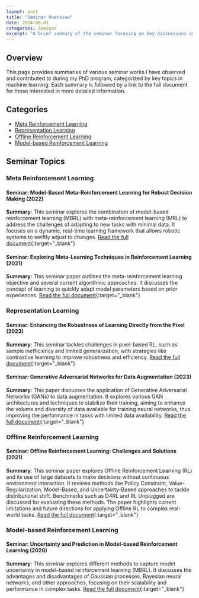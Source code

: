 ```yaml
---
layout: post
title: "Seminar Overview"
date: 2024-06-01
categories: Seminar
excerpt: "A brief summary of the seminar focusing on key discussions and findings..."
---
```


## Overview
This page provides summaries of various seminar works I have observed and contributed to during my PhD program, categorized by key topics in machine learning. Each summary is followed by a link to the full document for those interested in more detailed information.

## Categories
- [Meta Reinforcement Learning](#meta-reinforcement-learning)
- [Representation Learning](#representation-learning)
- [Offline Reinforcement Learning](#offline-reinforcement-learning)
- [Model-based Reinforcement Learning](#model-based-reinforcement-learning)


## Seminar Topics

### Meta Reinforcement Learning
<div id="meta-reinforcement-learning"></div>

#### Seminar: Model-Based Meta-Reinforcement Learning for Robust Decision Making (2022)
**Summary**: This seminar explores the combination of model-based reinforcement learning (MBRL) with meta-reinforcement learning (MRL) to address the challenges of adapting to new tasks with minimal data. It focuses on a dynamic, real-time learning framework that allows robotic systems to swiftly adjust to changes. [Read the full document](https://github.com/safebotics/safebotics.github.io/blob/master/assets/seminar_pdf/Model_Based_Meta_Reinforcement_Learning___Joel_Semianr.pdf){:target="_blank"}

#### Seminar: Exploring Meta-Learning Techniques in Reinforcement Learning (2021)
**Summary**: This seminar paper outlines the meta-reinforcement learning objective and several current algorithmic approaches. It discusses the concept of learning to quickly adapt model parameters based on prior experiences. [Read the full document](https://github.com/safebotics/safebotics.github.io/blob/master/assets/seminar_pdf/Exploring_Meta_Learning_Techniques_in_Reinforcement_Learnin__KD_.pdf){:target="_blank"}

### Representation Learning
<div id="representation-learning"></div>

#### Seminar: Enhancing the Robustness of Learning Directly from the Pixel (2023)
**Summary**: This seminar tackles challenges in pixel-based RL, such as sample inefficiency and limited generalization, with strategies like contrastive learning to improve robustness and efficiency. [Read the full document](https://github.com/safebotics/safebotics.github.io/blob/master/assets/seminar_pdf/Enhancing_the_Robustness_of_Learning_Directly_from_the_Pixel__Seminar_Pascal_.pdf){:target="_blank"}

#### Seminar: Generative Adversarial Networks for Data Augmentation (2023)
**Summary**: This paper discusses the application of Generative Adversarial Networks (GANs) to data augmentation. It explores various GAN architectures and techniques to stabilize their training, aiming to enhance the volume and diversity of data available for training neural networks, thus improving the performance in tasks with limited data availability. [Read the full document](https://github.com/safebotics/safebotics.github.io/blob/master/assets/seminar_pdf/Generative_Adversarial_Networks_for_Data_Augmentation.pdf){:target="_blank"}


### Offline Reinforcement Learning
<div id="offline-reinforcement-learning"></div>

#### Seminar: Offline Reinforcement Learning: Challenges and Solutions (2021)
**Summary**: This seminar paper explores Offline Reinforcement Learning (RL) and its use of large datasets to make decisions without continuous environment interaction. It reviews methods like Policy Constraint, Value-Regularization, Model-Based, and Uncertainty-Based approaches to tackle distributional shift. Benchmarks such as D4RL and RL Unplugged are discussed for evaluating these methods. The paper highlights current limitations and future directions for applying Offline RL to complex real-world tasks. [Read the full document](https://github.com/safebotics/safebotics.github.io/blob/master/assets/seminar_pdf/Seminararbeit_Offline_Reinforcement_Learning_eng_.pdf){:target="_blank"}

### Model-based Reinforcement Learning
<div id="model-based-reinforcement-learning"></div>

#### Seminar: Uncertainty and Prediction in Model-based Reinforcement Learning (2020)
**Summary**: This seminar explores different methods to capture model uncertainty in model-based reinforcement learning (MBRL). It discusses the advantages and disadvantages of Gaussian processes, Bayesian neural networks, and other approaches, focusing on their scalability and performance in complex tasks. [Read the full document](https://github.com/safebotics/safebotics.github.io/blob/master/assets/seminar_pdf/Uncertainty_and_Prediction_in_Model_based_Reinforcement_Learning.pdf){:target="_blank"}
